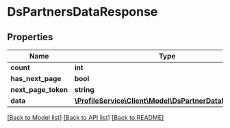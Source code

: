 # DsPartnersDataResponse

## Properties
Name | Type | Description | Notes
------------ | ------------- | ------------- | -------------
**count** | **int** |  | [optional] 
**has_next_page** | **bool** |  | [optional] 
**next_page_token** | **string** |  | [optional] 
**data** | [**\ProfileService\Client\Model\DsPartnerDataResponse[]**](DsPartnerDataResponse.md) |  | [optional] 

[[Back to Model list]](../../README.md#documentation-for-models) [[Back to API list]](../../README.md#documentation-for-api-endpoints) [[Back to README]](../../README.md)

